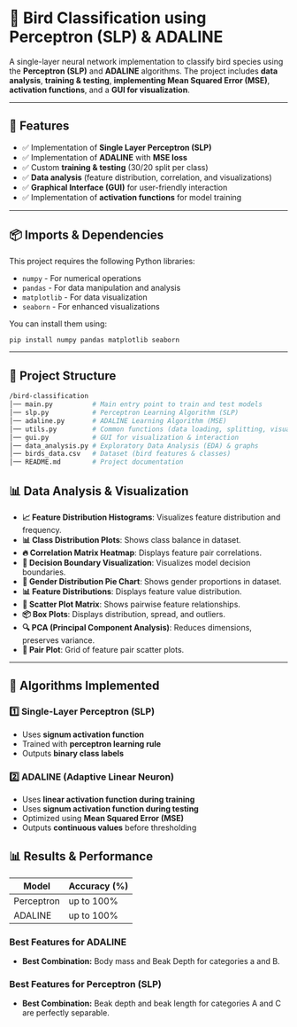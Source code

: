 # 🦜 Bird Classification using Perceptron (SLP) & ADALINE

A single-layer neural network implementation to classify bird species using the **Perceptron (SLP)** and **ADALINE** algorithms. The project includes **data analysis**, **training & testing**, **implementing Mean Squared Error (MSE)**, **activation functions**, and a **GUI for visualization**.

---

## 🚀 Features

- ✅ Implementation of **Single Layer Perceptron (SLP)**
- ✅ Implementation of **ADALINE** with **MSE loss**
- ✅ Custom **training & testing** (30/20 split per class)
- ✅ **Data analysis** (feature distribution, correlation, and visualizations)
- ✅ **Graphical Interface (GUI)** for user-friendly interaction
- ✅ Implementation of **activation functions** for model training

---

## 📦 Imports & Dependencies

This project requires the following Python libraries:

- `numpy` - For numerical operations
- `pandas` - For data manipulation and analysis
- `matplotlib` - For data visualization
- `seaborn` - For enhanced visualizations

You can install them using:

```bash
pip install numpy pandas matplotlib seaborn
```

---

## 📁 Project Structure

```bash
/bird-classification
│── main.py          # Main entry point to train and test models
│── slp.py           # Perceptron Learning Algorithm (SLP)
│── adaline.py       # ADALINE Learning Algorithm (MSE)
│── utils.py         # Common functions (data loading, splitting, visualization)
│── gui.py           # GUI for visualization & interaction
│── data_analysis.py # Exploratory Data Analysis (EDA) & graphs
│── birds_data.csv   # Dataset (bird features & classes)
│── README.md        # Project documentation
```

## 📊 Data Analysis & Visualization

- **📈 Feature Distribution Histograms**: Visualizes feature distribution and frequency.
- **📊 Class Distribution Plots**: Shows class balance in dataset.
- **🔥 Correlation Matrix Heatmap**: Displays feature pair correlations.
- **🧩 Decision Boundary Visualization**: Visualizes model decision boundaries.
- **🥧 Gender Distribution Pie Chart**: Shows gender proportions in dataset.
- **📊 Feature Distributions**: Displays feature value distribution.
- **🔗 Scatter Plot Matrix**: Shows pairwise feature relationships.
- **📦 Box Plots**: Displays distribution, spread, and outliers.
- **🔍 PCA (Principal Component Analysis)**: Reduces dimensions, preserves variance.
- **🔄 Pair Plot**: Grid of feature pair scatter plots.

---

## 🧠 Algorithms Implemented

### **1️⃣ Single-Layer Perceptron (SLP)**

- Uses **signum activation function**
- Trained with **perceptron learning rule**
- Outputs **binary class labels**

### **2️⃣ ADALINE (Adaptive Linear Neuron)**

- Uses **linear activation function during training**
- Uses **signum activation function during testing**
- Optimized using **Mean Squared Error (MSE)**
- Outputs **continuous values** before thresholding

## 📊 Results & Performance

| Model      | Accuracy (%) |
| ---------- | ------------ |
| Perceptron | up to 100%   |
| ADALINE    | up to 100%   |

### Best Features for ADALINE

- **Best Combination:** Body mass and Beak Depth for categories a and B.

### Best Features for Perceptron (SLP)

- **Best Combination:** Beak depth and beak length for categories A and C are perfectly separable.


